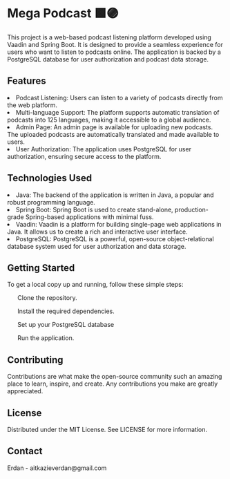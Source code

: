 <h1>Mega Podcast 🟩🟣 </h1>

This project is a web-based podcast listening platform developed using Vaadin and Spring Boot. It is designed to provide a seamless experience for users who want to listen to podcasts online. The application is backed by a PostgreSQL database for user authorization and podcast data storage.
<br>
<h2>Features</h2>

<li>Podcast Listening: Users can listen to a variety of podcasts directly from the web platform.</li> 
<li>Multi-language Support: The platform supports automatic translation of podcasts into 125 languages, making it accessible to a global audience.</li>
<li>Admin Page: An admin page is available for uploading new podcasts. The uploaded podcasts are automatically translated and made available to users.</li>
<li>User Authorization: The application uses PostgreSQL for user authorization, ensuring secure access to the platform.</li>
<h2>Technologies Used</h2>
<li>Java: The backend of the application is written in Java, a popular and robust programming language.</li>
<li>Spring Boot: Spring Boot is used to create stand-alone, production-grade Spring-based applications with minimal fuss.</li>
<li>Vaadin: Vaadin is a platform for building single-page web applications in Java. It allows us to create a rich and interactive user interface.</li>
<li>PostgreSQL: PostgreSQL is a powerful, open-source object-relational database system used for user authorization and data storage.</li>
<h2>Getting Started</h2>
To get a local copy up and running, follow these simple steps:  
<br>
<ol>Clone the repository.</ol>
<ol>Install the required dependencies.</ol>
<ol>Set up your PostgreSQL database</ol>
<ol>Run the application.</ol>
<h2>Contributing</h2>
Contributions are what make the open-source community such an amazing place to learn, inspire, and create. Any contributions you make are greatly appreciated.  
<h2>License</h2>
Distributed under the MIT License. See LICENSE for more information.  
<h2>Contact</h2>
Erdan - aitkazieverdan@gmail.com
